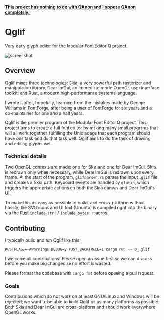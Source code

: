 [**This project has nothing to do with QAnon and I oppose QAnon completely.**](https://github.com/mfeq/mfeq/blob/master/doc/QAnon.md)

# Qglif

Very early glyph editor for the Modular Font Editor Q project.

![screenshot](https://raw.githubusercontent.com/mfeq/Qglif/master/doc/screenshot.png)

## Overview

Qglif mixes three technologies: Skia, a very powerful path rasterizer and manipulation library; Dear ImGui, an immediate mode OpenGL user interface toolkit; and Rust, a modern high-performance systems language.

I wrote it after, hopefully, learning from the mistakes made by George Williams in FontForge, after being a user of FontForge for six years and a co-maintainer for one and a half years.

Qglif is the premier program of the Modular Font Editor Q project. This project aims to create a full font editor by making many small programs that will all work together, fulfilling the Unix adage that each program should have one task and do that task well. Qglif aims to do the task of drawing and editing glyphs well.

### Technical details

Two OpenGL contexts are made: one for Skia and one for Dear ImGui. Skia is redrawn only when necessary, while Dear ImGui is redrawn upon every frame. At the start of the program, `glifparser.rs` parses the input `.glif` file and creates a Skia path. Keyboard events are handled by `glutin`, which triggers the appropriate actions on both the Skia canvas and Dear ImGui's UI.

To make this as easy as possible to build, and cross-platform without hassle, the SVG icons and UI font (Ubuntu) is compiled right into the binary via the Rust `include_str!` / `include_bytes!` macros.

## Contributing

I typically build and run Qglif like this:

```
RUSTFLAGS=-Awarnings DEBUG=y RUST_BACKTRACE=1 cargo run -- Q_.glif
```

I welcome all contributions! Please open an issue first so we can discuss before you make big changes so no effort is wasted.

Please format the codebase with `cargo fmt` before opening a pull request.

### Goals

Contributions which do not work on at least GNU/Linux and Windows will be rejected; we want to be able to build Qglif on as many platforms as possible. Both Skia and Dear ImGui are cross-platform and should work everywhere OpenGL works.
